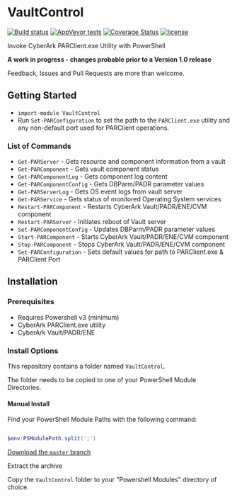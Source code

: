 # VaultControl

[![Build status](https://ci.appveyor.com/api/projects/status/svnyleaaupspfk1q/branch/master?svg=true)](https://ci.appveyor.com/project/pspete/vaultcontrol/branch/master)
[![AppVeyor tests](https://img.shields.io/appveyor/tests/pspete/vaultcontrol.svg)](https://ci.appveyor.com/project/pspete/vaultcontrol)
[![Coverage Status](https://coveralls.io/repos/github/pspete/VaultControl/badge.svg)](https://coveralls.io/github/pspete/VaultControl)
[![license](https://img.shields.io/github/license/pspete/vaultcontrol.svg)](https://github.com/pspete/VaultControl/blob/master/LICENSE.md)

Invoke CyberArk PARClient.exe Utility with PowerShell

**A work in progress - changes probable prior to a Version 1.0 release**

Feedback, Issues and Pull Requests are more than welcome.

## Getting Started

- `import-module VaultControl`
- Run `Set-PARConfiguration` to set the path to the `PARClient.exe` utility and any non-default port used for PARClient operations.

### List of Commands

- `Get-PARServer` - Gets resource and component information from a vault
- `Get-PARComponent` - Gets vault component status
- `Get-PARComponentLog` - Gets component log content
- `Get-PARComponentConfig` - Gets DBParm/PADR parameter values
- `Get-PARServerLog` - Gets OS event logs from vault server
- `Get-PARService` - Gets status of monitored Operating System services
- `Restart-PARComponent` - Restarts CyberArk Vault/PADR/ENE/CVM component
- `Restart-PARServer` - Initiates reboot of Vault server
- `Set-PARComponentConfig` - Updates DBParm/PADR parameter values
- `Start-PARComponent` - Starts CyberArk Vault/PADR/ENE/CVM component
- `Stop-PARComponent` - Stops CyberArk Vault/PADR/ENE/CVM component
- `Set-PARConfiguration` - Sets default values for path to PARClient.exe & PARClient Port

## Installation

### Prerequisites

- Requires Powershell v3 (minimum)
- CyberArk PARClient.exe utility
- CyberArk Vault/PADR/ENE

### Install Options

This repository contains a folder named ```VaultControl```.

The folder needs to be copied to one of your PowerShell Module Directories.

#### Manual Install

Find your PowerShell Module Paths with the following command:

```powershell

$env:PSModulePath.split(';')

```

[Download the ```master``` branch](https://github.com/pspete/VaultControl/archive/master.zip)

Extract the archive

Copy the ```VaultControl``` folder to your "Powershell Modules" directory of choice.
